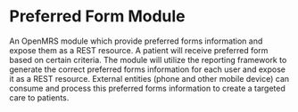 Preferred Form Module
==================================

An OpenMRS module which provide preferred forms information and expose them as a REST
resource. A patient will receive preferred form based on certain criteria. The module
will utilize the reporting framework to generate the correct preferred forms information
for each user and expose it as a REST resource. External entities (phone and other mobile
device) can consume and process this preferred forms information to create a targeted
care to patients.
